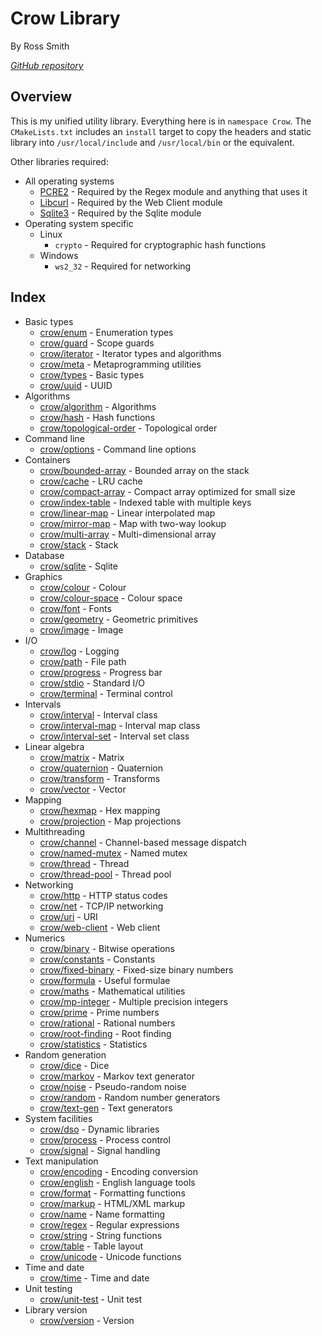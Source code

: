 # Crow Library

By Ross Smith

_[GitHub repository](https://github.com/CaptainCrowbar/crow)_

## Overview

This is my unified utility library. Everything here is in `namespace Crow`.
The `CMakeLists.txt` includes an `install` target to copy the headers and
static library into `/usr/local/include` and `/usr/local/bin` or the
equivalent.

Other libraries required:

* All operating systems
    * [PCRE2](http://www.pcre.org/) - Required by the Regex module and anything that uses it
    * [Libcurl](https://curl.se) - Required by the Web Client module
    * [Sqlite3](https://www.sqlite.org/index.html) - Required by the Sqlite module
* Operating system specific
    * Linux
        * `crypto` - Required for cryptographic hash functions
    * Windows
        * `ws2_32` - Required for networking

## Index

* Basic types
    * [crow/enum](enum.html) - Enumeration types
    * [crow/guard](guard.html) - Scope guards
    * [crow/iterator](iterator.html) - Iterator types and algorithms
    * [crow/meta](meta.html) - Metaprogramming utilities
    * [crow/types](types.html) - Basic types
    * [crow/uuid](uuid.html) - UUID
* Algorithms
    * [crow/algorithm](algorithm.html) - Algorithms
    * [crow/hash](hash.html) - Hash functions
    * [crow/topological-order](topological-order.html) - Topological order
* Command line
    * [crow/options](options.html) - Command line options
* Containers
    * [crow/bounded-array](bounded-array.html) - Bounded array on the stack
    * [crow/cache](cache.html) - LRU cache
    * [crow/compact-array](compact-array.html) - Compact array optimized for small size
    * [crow/index-table](index-table.html) - Indexed table with multiple keys
    * [crow/linear-map](linear-map.html) - Linear interpolated map
    * [crow/mirror-map](mirror-map.html) - Map with two-way lookup
    * [crow/multi-array](multi-array.html) - Multi-dimensional array
    * [crow/stack](stack.html) - Stack
* Database
    * [crow/sqlite](sqlite.html) - Sqlite
* Graphics
    * [crow/colour](colour.html) - Colour
    * [crow/colour-space](colour-space.html) - Colour space
    * [crow/font](font.html) - Fonts
    * [crow/geometry](geometry.html) - Geometric primitives
    * [crow/image](image.html) - Image
* I/O
    * [crow/log](log.html) - Logging
    * [crow/path](path.html) - File path
    * [crow/progress](progress.html) - Progress bar
    * [crow/stdio](stdio.html) - Standard I/O
    * [crow/terminal](terminal.html) - Terminal control
* Intervals
    * [crow/interval](interval.html) - Interval class
    * [crow/interval-map](interval-map.html) - Interval map class
    * [crow/interval-set](interval-set.html) - Interval set class
* Linear algebra
    * [crow/matrix](matrix.html) - Matrix
    * [crow/quaternion](quaternion.html) - Quaternion
    * [crow/transform](transform.html) - Transforms
    * [crow/vector](vector.html) - Vector
* Mapping
    * [crow/hexmap](hexmap.html) - Hex mapping
    * [crow/projection](projection.html) - Map projections
* Multithreading
    * [crow/channel](channel.html) - Channel-based message dispatch
    * [crow/named-mutex](named-mutex.html) - Named mutex
    * [crow/thread](thread.html) - Thread
    * [crow/thread-pool](thread-pool.html) - Thread pool
* Networking
    * [crow/http](http.html) - HTTP status codes
    * [crow/net](net.html) - TCP/IP networking
    * [crow/uri](uri.html) - URI
    * [crow/web-client](web-client.html) - Web client
* Numerics
    * [crow/binary](binary.html) - Bitwise operations
    * [crow/constants](constants.html) - Constants
    * [crow/fixed-binary](fixed-binary.html) - Fixed-size binary numbers
    * [crow/formula](formula.html) - Useful formulae
    * [crow/maths](maths.html) - Mathematical utilities
    * [crow/mp-integer](mp-integer.html) - Multiple precision integers
    * [crow/prime](prime.html) - Prime numbers
    * [crow/rational](rational.html) - Rational numbers
    * [crow/root-finding](root-finding.html) - Root finding
    * [crow/statistics](statistics.html) - Statistics
* Random generation
    * [crow/dice](dice.html) - Dice
    * [crow/markov](markov.html) - Markov text generator
    * [crow/noise](noise.html) - Pseudo-random noise
    * [crow/random](random.html) - Random number generators
    * [crow/text-gen](text-gen.html) - Text generators
* System facilities
    * [crow/dso](dso.html) - Dynamic libraries
    * [crow/process](process.html) - Process control
    * [crow/signal](signal.html) - Signal handling
* Text manipulation
    * [crow/encoding](encoding.html) - Encoding conversion
    * [crow/english](english.html) - English language tools
    * [crow/format](format.html) - Formatting functions
    * [crow/markup](markup.html) - HTML/XML markup
    * [crow/name](name.html) - Name formatting
    * [crow/regex](regex.html) - Regular expressions
    * [crow/string](string.html) - String functions
    * [crow/table](table.html) - Table layout
    * [crow/unicode](unicode.html) - Unicode functions
* Time and date
    * [crow/time](time.html) - Time and date
* Unit testing
    * [crow/unit-test](unit-test.html) - Unit test
* Library version
    * [crow/version](version.html) - Version
